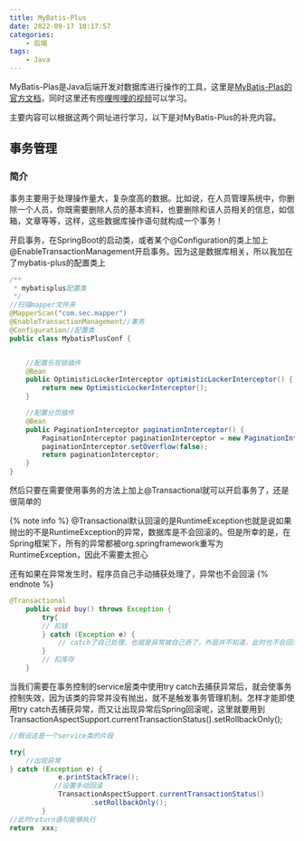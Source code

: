 ```yaml
---
title: MyBatis-Plus
date: 2022-09-17 10:17:57
categories:
    - 后端
tags:
    - Java
---
```


MyBatis-Plas是Java后端开发对数据库进行操作的工具，这里是[MyBatis-Plas的官方文档](https://baomidou.com/)，同时这里还有[哔哩哔哩的视频](https://www.bilibili.com/video/BV1Bq4y1f7YD/)可以学习。

主要内容可以根据这两个网址进行学习，以下是对MyBatis-Plus的补充内容。

<!--more-->

## 事务管理

### 简介

事务主要用于处理操作量大，复杂度高的数据。比如说，在人员管理系统中，你删除一个人员，你既需要删除人员的基本资料，也要删除和该人员相关的信息，如信箱，文章等等，这样，这些数据库操作语句就构成一个事务！

开启事务，在SpringBoot的启动类，或者某个@Configuration的类上加上@EnableTransactionManagement开启事务。因为这是数据库相关，所以我加在了mybatis-plus的配置类上

```java
/**
 * mybatisplus配置类
 */
//扫描mapper文件夹
@MapperScan("com.sec.mapper")
@EnableTransactionManagement//事务
@Configuration//配置类
public class MybatisPlusConf {


    //配置乐观锁插件
    @Bean
    public OptimisticLockerInterceptor optimisticLockerInterceptor() {
        return new OptimisticLockerInterceptor();
    }

    //配置分页插件
    @Bean
    public PaginationInterceptor paginationInterceptor() {
        PaginationInterceptor paginationInterceptor = new PaginationInterceptor();
        paginationInterceptor.setOverflow(false);
        return paginationInterceptor;
    }
}
```

然后只要在需要使用事务的方法上加上@Transactional就可以开启事务了，还是很简单的

{% note info %}
@Transactional默认回滚的是RuntimeException也就是说如果抛出的不是RuntimeException的异常，数据库是不会回滚的。但是所幸的是，在Spring框架下，所有的异常都被org.springframework重写为RuntimeException，因此不需要太担心

还有如果在异常发生时，程序员自己手动捕获处理了，异常也不会回滚
{% endnote %}

```java
@Transactional
    public void buy() throws Exception {
        try{
        // 扣钱
        } catch (Exception e) {
            // catch了自己处理，也就是异常被自己吞了，外层并不知道，此时也不会回滚
        }
        // 扣库存
    }
```

当我们需要在事务控制的service层类中使用try catch去捕获异常后，就会使事务控制失效，因为该类的异常并没有抛出，就不是触发事务管理机制。怎样才能即使用try catch去捕获异常，而又让出现异常后Spring回滚呢，这里就要用到TransactionAspectSupport.currentTransactionStatus().setRollbackOnly();

```java
//假设这是一个service类的片段

try{
    //出现异常
} catch (Exception e) {
            e.printStackTrace();
           //设置手动回滚
            TransactionAspectSupport.currentTransactionStatus()
                    .setRollbackOnly();
        }
//此时return语句能够执行
return  xxx;
```
